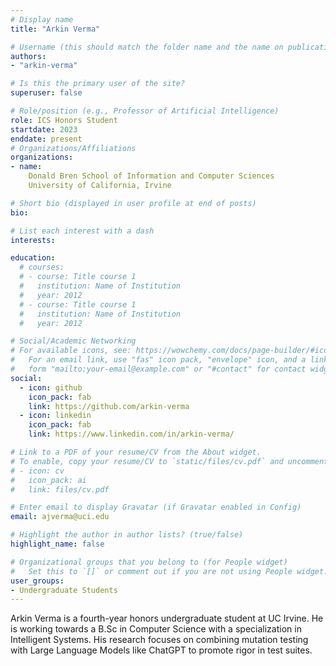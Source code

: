 ```yaml
---
# Display name
title: "Arkin Verma"

# Username (this should match the folder name and the name on publications)
authors:
- "arkin-verma"

# Is this the primary user of the site?
superuser: false

# Role/position (e.g., Professor of Artificial Intelligence)
role: ICS Honors Student
startdate: 2023
enddate: present
# Organizations/Affiliations
organizations:
- name: 
    Donald Bren School of Information and Computer Sciences
    University of California, Irvine

# Short bio (displayed in user profile at end of posts)
bio: 

# List each interest with a dash
interests:

education:
  # courses:
  # - course: Title course 1
  #   institution: Name of Institution
  #   year: 2012
  # - course: Title course 1
  #   institution: Name of Institution
  #   year: 2012

# Social/Academic Networking
# For available icons, see: https://wowchemy.com/docs/page-builder/#icons
#   For an email link, use "fas" icon pack, "envelope" icon, and a link in the
#   form "mailto:your-email@example.com" or "#contact" for contact widget.
social:
  - icon: github
    icon_pack: fab
    link: https://github.com/arkin-verma
  - icon: linkedin
    icon_pack: fab
    link: https://www.linkedin.com/in/arkin-verma/

# Link to a PDF of your resume/CV from the About widget.
# To enable, copy your resume/CV to `static/files/cv.pdf` and uncomment the lines below.
# - icon: cv
#   icon_pack: ai
#   link: files/cv.pdf

# Enter email to display Gravatar (if Gravatar enabled in Config)
email: ajverma@uci.edu

# Highlight the author in author lists? (true/false)
highlight_name: false

# Organizational groups that you belong to (for People widget)
#   Set this to `[]` or comment out if you are not using People widget.
user_groups:
- Undergraduate Students
---
```

Arkin Verma is a fourth-year honors undergraduate student at UC Irvine. He is working towards a B.Sc in Computer Science with a specialization in Intelligent Systems. His research focuses on combining mutation testing with Large Language Models like ChatGPT to promote rigor in test suites.
